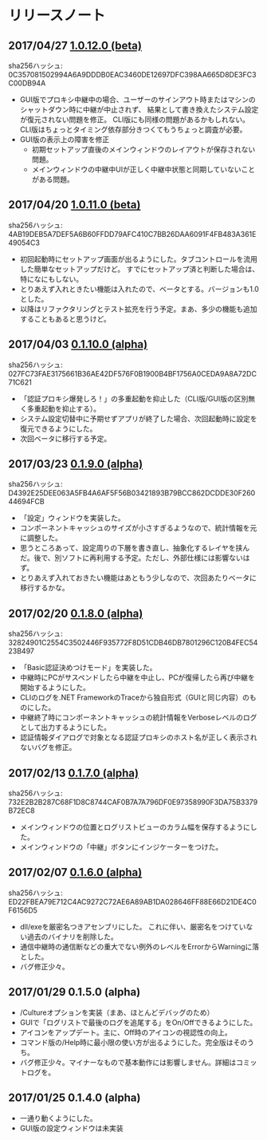 # リリースノート

## 2017/04/27 [1.0.12.0 (beta)](MAPE_1.0.12.0_Windows.zip) 

sha256ハッシュ: 0C357081502994A6A9DDDB0EAC3460DE12697DFC398AA665D8DE3FC3C00DB94A

* GUI版でプロキシ中継中の場合、ユーザーのサインアウト時またはマシンのシャットダウン時に中継が中止されず、
  結果として書き換えたシステム設定が復元されない問題を修正。
  CLI版にも同様の問題があるかもしれない。CLI版はちょっとタイミング依存部分きつくてもうちょっと調査が必要。
* GUI版の表示上の障害を修正
    * 初期セットアップ直後のメインウィンドウのレイアウトが保存されない問題。
    * メインウィンドウの中継中UIが正しく中継中状態と同期していないことがある問題。


## 2017/04/20 [1.0.11.0 (beta)](MAPE_1.0.11.0_Windows.zip) 

sha256ハッシュ: 4AB19DEB5A7DEF5A6B60FFDD79AFC410C7BB26DAA6091F4FB483A361E49054C3

* 初回起動時にセットアップ画面が出るようにした。タブコントロールを流用した簡単なセットアップだけど。
  すでにセットアップ済と判断した場合は、特になにもしない。
* とりあえず入れときたい機能は入れたので、ベータとする。バージョンも1.0とした。
* 以降はリファクタリングとテスト拡充を行う予定。まあ、多少の機能も追加することもあると思うけど。


## 2017/04/03 [0.1.10.0 (alpha)](MAPE_0.1.10.0_Windows.zip) 

sha256ハッシュ: 027FC73FAE3175661B36AE42DF576F0B1900B4BF1756A0CEDA9A8A72DC71C621

* 「認証プロキシ爆発しろ！」の多重起動を抑止した（CLI版/GUI版の区別無く多重起動を抑止する）。
* システム設定切替中に予期せずアプリが終了した場合、次回起動時に設定を復元できるようにした。
* 次回ベータに移行する予定。


## 2017/03/23 [0.1.9.0 (alpha)](MAPE_0.1.9.0_Windows.zip) 

sha256ハッシュ: D4392E25DEE063A5FB4A6AF5F56B03421893B79BCC862DCDDE30F26044694FCB

* 「設定」ウィンドウを実装した。
* コンポーネントキャッシュのサイズが小さすぎるようなので、統計情報を元に調整した。
* 思うところあって、設定周りの下層を書き直し、抽象化するレイヤを挟んだ。後で、別ソフトに再利用する予定。ただし、外部仕様には影響ないはず。
* とりあえず入れておきたい機能はあともう少しなので、次回あたりベータに移行するかな。

## 2017/02/20 [0.1.8.0 (alpha)](MAPE_0.1.8.0_Windows.zip) 

sha256ハッシュ: 32824901C2554C3502446F935772F8D51CDB46DB7801296C120B4FEC5423B497

* 「Basic認証決めつけモード」を実装した。
* 中継時にPCがサスペンドしたら中継を中止し、PCが復帰したら再び中継を開始するようにした。
* CLIのログを.NET FrameworkのTraceから独自形式（GUIと同じ内容）のものにした。
* 中継終了時にコンポーネントキャッシュの統計情報をVerboseレベルのログとして出力するようにした。
* 認証情報ダイアログで対象となる認証プロキシのホスト名が正しく表示されないバグを修正。

## 2017/02/13 [0.1.7.0 (alpha)](MAPE_0.1.7.0_Windows.zip) 

sha256ハッシュ: 732E2B2B287C68F1D8C8744CAF0B7A7A796DF0E97358990F3DA75B3379B72EC8

* メインウィンドウの位置とログリストビューのカラム幅を保存するようにした。
* メインウィンドウの「中継」ボタンにインジケーターをつけた。

## 2017/02/07 [0.1.6.0 (alpha)](MAPE_0.1.6.0_Windows.zip) 

sha256ハッシュ: ED22FBEA79E712C4AC9272C72AE6A89AB1DA028646FF88E66D21DE4C0F6156D5

* dll/exeを厳密名つきアセンブリにした。
これに伴い、厳密名をつけていない過去のバイナリを削除した。
* 通信中継時の通信断などの重大でない例外のレベルをErrorからWarningに落とした。 
* バグ修正少々。

## 2017/01/29 0.1.5.0 (alpha)

* /Cultureオプションを実装（まあ、ほとんどデバッグのため）
* GUIで「ログリストで最後のログを追尾する」をOn/Offできるようにした。
* アイコンをアップデート。主に、Off時のアイコンの視認性の向上。
* コマンド版の/Help時に最小限の使い方が出るようにした。完全版はそのうち。
* バグ修正少々。マイナーなもので基本動作には影響しません。詳細はコミットログを。

## 2017/01/25 0.1.4.0 (alpha)

* 一通り動くようにした。
* GUI版の設定ウィンドウは未実装
